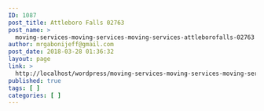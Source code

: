 ```yaml
---
ID: 1087
post_title: Attleboro Falls 02763
post_name: >
  moving-services-moving-services-moving-services-attleborofalls-02763
author: mrgabonijeff@gmail.com
post_date: 2018-03-28 01:36:32
layout: page
link: >
  http://localhost/wordpress/moving-services-moving-services-moving-services-attleborofalls-02763/
published: true
tags: [ ]
categories: [ ]
---
```

